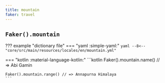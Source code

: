 ```yaml
---
title: mountain
faker: travel
---
```


## `Faker().mountain`

??? example "dictionary file"
    === "yaml :simple-yaml:"
        ```yaml
        --8<-- "core/src/main/resources/locales/en/mountain.yml"
        ```

=== "kotlin :material-language-kotlin:"
    ```kotlin
    Faker().mountain.name() // => Abi Gamin

    Faker().mountain.range() // => Annapurna Himalaya
    ```

